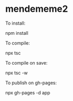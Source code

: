 # mendememe2
To install:
  
   npm install

To compile:
   
   npx tsc

To compile on save:
   
   npx tsc -w

To publish on gh-pages:

   npx gh-pages -d app